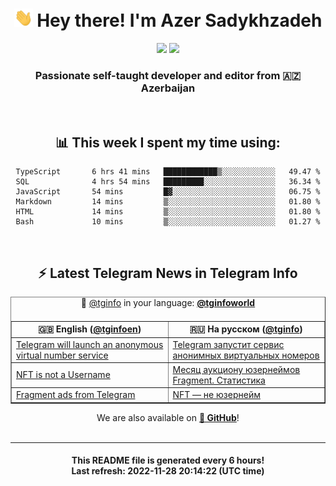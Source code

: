 <div align="center">
	<div>
		<h1>
      <img src="./assets/hi.gif" width="30px"> Hey there! I'm Azer Sadykhzadeh
    </h1>
    <img height="18" src="https://komarev.com/ghpvc/?username=sadykhzadeh&label=Views&color=2081c1&style=flat-square" />
		<a href="https://wakatime.com/@Azer"> <img height="18" src="https://wakatime.com/badge/user/f80ae27a-c328-426f-a381-bc84136e2dd6.svg" /> </a>
    <h3>
      Passionate self-taught developer and editor from 🇦🇿 Azerbaijan
    </h3>
  </div>
  <br>

<h2>📊 This week I spent my time using:</h2>

<!--START_SECTION:waka-->

```text
TypeScript       6 hrs 41 mins   ████████████▒░░░░░░░░░░░░   49.47 %
SQL              4 hrs 54 mins   █████████░░░░░░░░░░░░░░░░   36.34 %
JavaScript       54 mins         █▓░░░░░░░░░░░░░░░░░░░░░░░   06.75 %
Markdown         14 mins         ▒░░░░░░░░░░░░░░░░░░░░░░░░   01.80 %
HTML             14 mins         ▒░░░░░░░░░░░░░░░░░░░░░░░░   01.80 %
Bash             10 mins         ▒░░░░░░░░░░░░░░░░░░░░░░░░   01.27 %
```

<!--END_SECTION:waka-->

<br>

<h2>⚡️ Latest Telegram News in Telegram Info</h2>
  <table border>
		<tr>
			<th width="50%">🇬🇧 English (<a href="https://t.me/tginfoen">@tginfoen</a>)</th>
			<th>🇷🇺 На русском (<a href="https://t.me/tginfo">@tginfo</a>)</th>
		</tr>
		<caption>🚩 <a href="https://t.me/tginfo">@tginfo</a> in your language: <a href="https://t.me/tginfoworld"><b>@tginfoworld</b></a><caption/>
  <tr><td><a href="https://t.me/tginfoen/1542">Telegram will launch an anonymous virtual number service </a></td>
    <td><a href="https://t.me/tginfo/3506">Telegram запустит сервис анонимных виртуальных номеров</a></td></tr><tr><td><a href="https://t.me/tginfoen/1541">NFT is not a Username </a></td>
    <td><a href="https://t.me/tginfo/3505">Месяц аукциону юзернеймов Fragment. Статистика</a></td></tr><tr><td><a href="https://t.me/tginfoen/1540">Fragment ads from Telegram </a></td>
    <td><a href="https://t.me/tginfo/3504">NFT — не юзернейм</a></td></tr>
</table>
We are also available on <a href="https://github.com/tginfo"><b>🐙 GitHub</b></a>!
</div>

<br>
<hr>
<h4 align="center">This README file is generated <b>every 6 hours</b>!</br>Last refresh: <b>2022-11-28 20:14:22 (UTC time)</b></h4>
